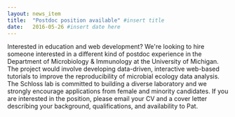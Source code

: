 ```yaml
---
layout: news_item
title:  "Postdoc position available" #insert title
date:   2016-05-26 #insert date here
---
```


Interested in education and web development? We're looking to hire someone interested in a different kind of postdoc experience in the Department of Microbiology & Immunology at the University of Michigan. The project would involve developing data-driven, interactive web-based tutorials to improve the reproducibility of microbial ecology data analysis. The Schloss lab is committed to building a diverse laboratory and we strongly encourage applications from female and minority candidates. If you are interested in the position, please email your CV and a cover letter describing your background, qualifications, and availability to Pat. 
